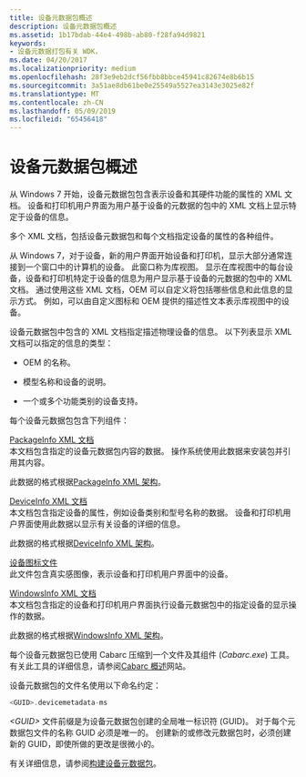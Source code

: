 ```yaml
---
title: 设备元数据包概述
description: 设备元数据包概述
ms.assetid: 1b17bdab-44e4-498b-ab80-f28fa94d9821
keywords:
- 设备元数据打包有关 WDK，
ms.date: 04/20/2017
ms.localizationpriority: medium
ms.openlocfilehash: 28f3e9eb2dcf56fbb8bbce45941c82674e8b6b15
ms.sourcegitcommit: 3a51ae8db61be0e25549a5527ea3143e3025e82f
ms.translationtype: MT
ms.contentlocale: zh-CN
ms.lasthandoff: 05/09/2019
ms.locfileid: "65456418"
---
```

# <a name="overview-of-device-metadata-packages"></a>设备元数据包概述

从 Windows 7 开始，设备元数据包包含表示设备和其硬件功能的属性的 XML 文档。 设备和打印机用户界面为用户基于设备的元数据的包中的 XML 文档上显示特定于设备的信息。

多个 XML 文档，包括设备元数据包和每个文档指定设备的属性的各种组件。

从 Windows 7，对于设备，新的用户界面开始设备和打印机，显示大部分通常连接到一个窗口中的计算机的设备。 此窗口称为库视图。 显示在库视图中的每台设备，设备和打印机特定于设备的信息为用户显示基于设备的元数据的包中的 XML 文档。 通过使用这些 XML 文档，OEM 可以自定义将包括哪些信息和此信息的显示方式。 例如，可以由自定义图标和 OEM 提供的描述性文本表示库视图中的设备。

设备元数据包中包含的 XML 文档指定描述物理设备的信息。 以下列表显示 XML 文档可以指定的信息的类型：

-   OEM 的名称。

-   模型名称和设备的说明。

-   一个或多个功能类别的设备支持。

每个设备元数据包包含下列组件：

<a href="" id="packageinfo-xml-document"></a>[PackageInfo XML 文档](packageinfo-xml-document.md)  
本文档包含指定的设备元数据包内容的数据。 操作系统使用此数据来安装包并引用其内容。

此数据的格式根据[PackageInfo XML 架构](https://msdn.microsoft.com/library/windows/hardware/ff549614)。

<a href="" id="deviceinfo-xml-document"></a>[DeviceInfo XML 文档](deviceinfo-xml-document.md)  
本文档包含指定设备的属性，例如设备类别和型号名称的数据。 设备和打印机用户界面使用此数据以显示有关设备的详细的信息。

此数据的格式根据[DeviceInfo XML 架构](https://msdn.microsoft.com/library/windows/hardware/ff541135)。

<a href="" id="device-icon-file"></a>[设备图标文件](device-icon-file.md)  
此文件包含真实感图像，表示设备和打印机用户界面中的设备。

<a href="" id="windowsinfo-xml-document"></a>[WindowsInfo XML 文档](windowsinfo-xml-document.md)  
本文档包含指定的设备和打印机用户界面执行设备元数据包中的指定设备的显示操作的数据。

此数据的格式根据[WindowsInfo XML 架构](https://msdn.microsoft.com/library/windows/hardware/ff553992)。

每个设备元数据包已使用 Cabarc 压缩到一个文件及其组件 (*Cabarc.exe*) 工具。 有关此工具的详细信息，请参阅[Cabarc 概述](https://go.microsoft.com/fwlink/p/?linkid=145395)网站。

设备元数据包的文件名使用以下命名约定：

```cpp
<GUID>.devicemetadata-ms
```

*&lt;GUID&gt;* 文件前缀是为设备元数据包创建的全局唯一标识符 (GUID)。 对于每个元数据包文件的名称 GUID 必须是唯一的。 创建新的或修改元数据包时，必须创建新的 GUID，即使所做的更改是很微小的。

有关详细信息，请参阅[构建设备元数据包](building-device-metadata-packages.md)。

 

 





